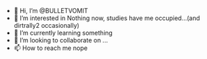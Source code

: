 - 👋 Hi, I’m @BULLETVOMIT
- 👀 I’m interested in Nothing now, studies have me occupied...(and dirtrally2 occasionally)
- 🌱 I’m currently learning something
- 💞️ I’m looking to collaborate on ...
- 📫 How to reach me nope

<!---
BULLETVOMIT/BULLETVOMIT is a ✨ special ✨ repository because its `README.md` (this file) appears on your GitHub profile.
You can click the Preview link to take a look at your changes.
--->

